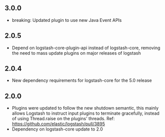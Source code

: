 ## 3.0.0
 - breaking: Updated plugin to use new Java Event APIs

## 2.0.5
 - Depend on logstash-core-plugin-api instead of logstash-core, removing the need to mass update plugins on major releases of logstash

## 2.0.4
 - New dependency requirements for logstash-core for the 5.0 release

## 2.0.0
 - Plugins were updated to follow the new shutdown semantic, this mainly allows Logstash to instruct input plugins to terminate gracefully, 
   instead of using Thread.raise on the plugins' threads. Ref: https://github.com/elastic/logstash/pull/3895
 - Dependency on logstash-core update to 2.0

